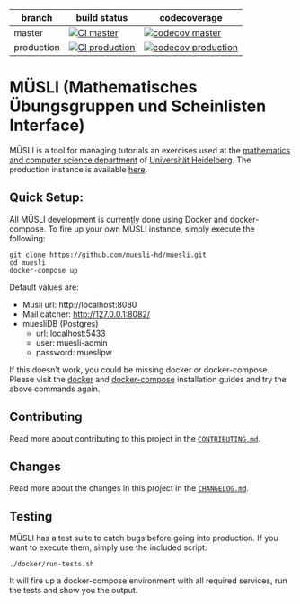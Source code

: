 | branch     | build status                                                                                                                                                | codecoverage                                                                                                                                                |
|------------|-------------------------------------------------------------------------------------------------------------------------------------------------------------|-------------------------------------------------------------------------------------------------------------------------------------------------------------|
| master     | [![CI master](https://github.com/muesli-hd/muesli/actions/workflows/main.yml/badge.svg?branch=master)](https://github.com/muesli-hd/muesli/actions)         | [![codecov master](https://codecov.io/gh/muesli-hd/muesli/branch/master/graph/badge.svg)](https://codecov.io/gh/muesli-hd/muesli/branch/master)             |
| production | [![CI production](https://github.com/muesli-hd/muesli/actions/workflows/main.yml/badge.svg?branch=production)](https://github.com/muesli-hd/muesli/actions) | [![codecov production](https://codecov.io/gh/muesli-hd/muesli/branch/production/graph/badge.svg)](https://codecov.io/gh/muesli-hd/muesli/branch/production) |

# MÜSLI (Mathematisches Übungsgruppen und Scheinlisten Interface)
MÜSLI is a tool for managing tutorials an exercises used at
the [mathematics and computer science department](https://mathinf.uni-heidelberg.de/de)
of [Universität Heidelberg](https://www.uni-heidelberg.de/de). The production instance is
available [here](https://muesli.mathi.uni-heidelberg.de/).

## Quick Setup:

All MÜSLI development is currently done using Docker and docker-compose. To fire up your own MÜSLI instance, simply
execute the following:

    git clone https://github.com/muesli-hd/muesli.git
    cd muesli
    docker-compose up

Default values are:
* Müsli url: http://localhost:8080
* Mail catcher: http://127.0.0.1:8082/
* muesliDB (Postgres)
  * url: localhost:5433
  * user: muesli-admin
  * password: mueslipw

If this doesn't work, you could be missing docker or docker-compose. Please visit
the [docker](https://docs.docker.com/get-docker/) and [docker-compose](https://docs.docker.com/compose/install/)
installation guides and try the above commands again.

## Contributing
Read more about contributing to this project in the [`CONTRIBUTING.md`](./CONTRIBUTING.md).

## Changes
Read more about the changes in this project in the [`CHANGELOG.md`](./CHANGELOG.md).

## Testing
MÜSLI has a test suite to catch bugs before going into production. If you want to execute them, simply use the included
script:

    ./docker/run-tests.sh

It will fire up a docker-compose environment with all required services, run the tests and show you the output.
